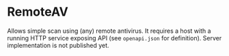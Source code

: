 # RemoteAV

Allows simple scan using (any) remote antivirus. It requires a host with a running HTTP service exposing API (see `openapi.json` for definition).
Server implementation is not published yet.